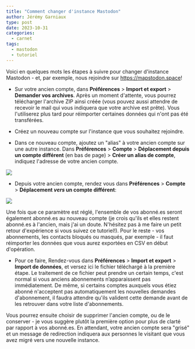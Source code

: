```yaml
---
title: "Comment changer d'instance Mastodon"
author: Jérémy Garniaux
type: post
date: 2023-10-31
categories:
  - carnet
tags:
  - mastodon
  - tutoriel
---
```


Voici en quelques mots les étapes à suivre pour changer d'instance Mastodon - et, par exemple, nous rejoindre sur https://mapstodon.space!

- Sur votre ancien compte, dans **Préférences** > **Import et export** > **Demander vos archives**. Après un moment d'attente, vous pourrez télécharger l'archive ZIP ainsi créée (vous pouvez aussi attendre de recevoir le mail qui vous indiquera que votre archive est prête). Vous l'utiliserez plus tard pour réimporter certaines données qui n'ont pas été transférées.

- Créez un nouveau compte sur l'instance que vous souhaitez rejoindre.

- Dans ce nouveau compte, ajoutez un "alias" à votre ancien compte sur une autre instance. Dans **Préférences** > **Compte** > **Déplacement depuis un compte différent** (en bas de page) > **Créer un alias de compte**, indiquez l'adresse de votre ancien compte.

![](albums/carnet/mastodon-migration/mastodon-migration-1.png)

- Depuis votre ancien compte, rendez vous dans **Préférences** > **Compte** > **Déplacement *vers* un compte différent**:

![](albums/carnet/mastodon-migration/mastodon-migration-2.png)

Une fois que ce paramètre est réglé, l'ensemble de vos abonné.es seront également abonné.es au nouveau compte (je crois qu'ils et elles restent abonné.es à l'ancien, mais j'ai un doute. N'hésitez pas à me faire un petit retour d'expérience si vous suivez ce tutoriel!). Pour le reste - vos abonnements, les contacts bloqués ou masqués, par exemple - il faut réimporter les données que vous aurez exportées en CSV en début d'opération.

- Pour ce faire, Rendez-vous dans **Préférences** > **Import et export** > **Import de données**, et versez ici le fichier téléchargé à la première étape. Le traitement de ce fichier peut prendre un certain temps, c'est normal si vous anciens abonnements n’apparaissent pas immédiatement. De même, si certains comptes auxquels vous étiez abonné n'acceptent pas automatiquement les nouvelles demandes d'abonnement, il faudra attendre qu'ils valident cette demande avant de les retrouver dans votre liste d'abonnements.

Vous pourrez ensuite choisir de supprimer l'ancien compte, ou de le conserver - je vous suggère plutôt la première option pour plus de clarté par rapport à vos abonné.es. En attendant, votre ancien compte sera "grisé" et un message de redirection indiquera aux personnes le visitant que vous avez migré vers une nouvelle instance.
